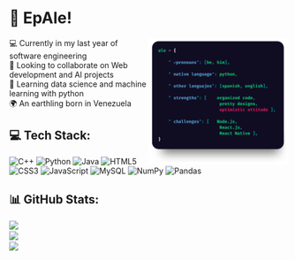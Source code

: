 # 👋 EpAle!

<img align="right" width="50%" src="code.svg">

💻 Currently in my last year of software engineering<br>👀 Looking to collaborate on Web development and AI projects<br>🐍 Learning data science and machine learning with python<br>🌍 An earthling born in Venezuela

## 💻 Tech Stack:

![C++](https://img.shields.io/badge/c++-%2300599C.svg?style=for-the-badge&logo=c%2B%2B&logoColor=white) ![Python](https://img.shields.io/badge/python-3670A0?style=for-the-badge&logo=python&logoColor=ffdd54) ![Java](https://img.shields.io/badge/java-%23ED8B00.svg?style=for-the-badge&logo=java&logoColor=white) ![HTML5](https://img.shields.io/badge/html5-%23E34F26.svg?style=for-the-badge&logo=html5&logoColor=white) ![CSS3](https://img.shields.io/badge/css3-%231572B6.svg?style=for-the-badge&logo=css3&logoColor=white) ![JavaScript](https://img.shields.io/badge/javascript-%23323330.svg?style=for-the-badge&logo=javascript&logoColor=%23F7DF1E) ![MySQL](https://img.shields.io/badge/mysql-%2300f.svg?style=for-the-badge&logo=mysql&logoColor=white) ![NumPy](https://img.shields.io/badge/numpy-%23013243.svg?style=for-the-badge&logo=numpy&logoColor=white) ![Pandas](https://img.shields.io/badge/pandas-%23150458.svg?style=for-the-badge&logo=pandas&logoColor=white)


## 📊 GitHub Stats:

![](https://github-readme-stats.vercel.app/api?username=aleubeto&theme=dracula&hide_border=false&include_all_commits=true&count_private=false)<br/>
![](https://github-readme-streak-stats.herokuapp.com/?user=aleubeto&theme=dracula&hide_border=false)<br/>
![](https://github-readme-stats.vercel.app/api/top-langs/?username=aleubeto&theme=dracula&hide_border=false&include_all_commits=true&count_private=false&layout=compact)